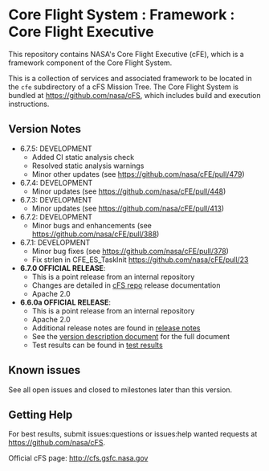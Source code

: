 # Core Flight System : Framework : Core Flight Executive

This repository contains NASA's Core Flight Executive (cFE), which is a framework component of the Core Flight System.

This is a collection of services and associated framework to be located in the `cfe` subdirectory of a cFS Mission Tree.  The Core Flight System is bundled at https://github.com/nasa/cFS, which includes build and execution instructions.

## Version Notes

- 6.7.5: DEVELOPMENT
  - Added CI static analysis check
  - Resolved static analysis warnings
  - Minor other updates (see https://github.com/nasa/cFE/pull/479)
- 6.7.4: DEVELOPMENT
  - Minor updates (see https://github.com/nasa/cFE/pull/448)
- 6.7.3: DEVELOPMENT
  - Minor updates (see https://github.com/nasa/cFE/pull/413)
- 6.7.2: DEVELOPMENT
  - Minor bugs and enhancements  (see https://github.com/nasa/cFE/pull/388)
- 6.7.1: DEVELOPMENT
  - Minor bug fixes (see https://github.com/nasa/cFE/pull/378)
  - Fix strlen in CFE_ES_TaskInit https://github.com/nasa/cFE/pull/23
- **6.7.0 OFFICIAL RELEASE**:
  - This is a point release from an internal repository
  - Changes are detailed in [cFS repo](https://github.com/nasa/cFS) release documentation
  - Apache 2.0
- **6.6.0a OFFICIAL RELEASE**:
  - This is a point release from an internal repository
  - Apache 2.0
  - Additional release notes are found in [release notes](https://github.com/nasa/cFE/blob/v6.6.0a/docs/cFE_release_notes.md)
  - See the [version description document](https://github.com/nasa/cFE/blob/v6.6.0a/docs/cFE_6_6_0_version_description.pdf) for the full document
  - Test results can be found in [test results](https://github.com/nasa/cFE/tree/v6.6.0a/test-and-ground/test-review-packages/Results)

## Known issues

See all open issues and closed to milestones later than this version.

## Getting Help

For best results, submit issues:questions or issues:help wanted requests at https://github.com/nasa/cFS.

Official cFS page: http://cfs.gsfc.nasa.gov
